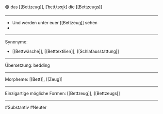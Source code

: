 🟢 das [[Bettzeug]], [ˈbɛttˌtsɔɪ̯k]
die [[Bettzeugs]]

---

- Und werden unter euer [[Bettzeug]] sehen
-

---

Synonyme:

- [[Bettwäsche]], [[Betttextilien]], [[Schlafausstattung]]

---

Übersetzung: bedding

---

Morpheme:
[[Bett]], [[Zeug]]

---

Einzigartige mögliche Formen: [[Bettzeug]], [[Bettzeugs]]

---

#Substantiv #Neuter
